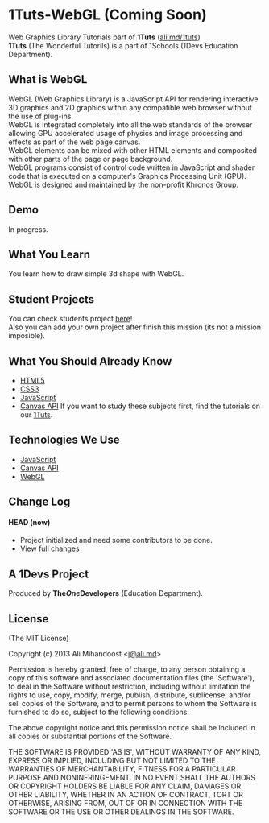 # 1Tuts-WebGL (Coming Soon)
Web Graphics Library Tutorials part of **1Tuts** ([ali.md/1tuts](https://github.com/AliMD/1Tuts))  
**1Tuts** (The Wonderful Tutorils) is a part of 1Schools (1Devs Education Department).  

## What is WebGL
WebGL (Web Graphics Library) is a JavaScript API for rendering interactive 3D graphics and 2D graphics within any compatible web browser without the use of plug-ins.  
WebGL is integrated completely into all the web standards of the browser allowing GPU accelerated usage of physics and image processing and effects as part of the web page canvas.  
WebGL elements can be mixed with other HTML elements and composited with other parts of the page or page background.  
WebGL programs consist of control code written in JavaScript and shader code that is executed on a computer's Graphics Processing Unit (GPU).  
WebGL is designed and maintained by the non-profit Khronos Group.  

## Demo
In progress.  

## What You Learn
You learn how to draw simple 3d shape with WebGL.  

## Student Projects
You can check students project [here](https://github.com/AliMD/1Tuts/wiki/Students-Project)!  
Also you can add your own project after finish this mission (its not a mission imposible).  

## What You Should Already Know
* [HTML5](http://ali.md/wiki/html5)
* [CSS3](http://ali.md/css3ref)
* [JavaScript](http://ali.md/wiki/javascript)
* [Canvas API](http://ali.md/wiki/canvas)
If you want to study these subjects first, find the tutorials on our [1Tuts](http://ali.md/1tuts).  

## Technologies We Use
* [JavaScript](http://ali.md/wiki/javascript)
* [Canvas API](http://ali.md/wiki/canvas)
* [WebGL](http://ali.md/wiki/webgl)

## Change Log
<!--[![Build Status](https://secure.travis-ci.org/AliMD/1Tuts-WebGL.png?branch=master)](https://travis-ci.org/AliMD/1Tuts-WebGL)-->
#### HEAD (now)
  * Project initialized and need some contributors to be done.
  * [View full changes](https://github.com/AliMD/1Tuts-WebGL/compare/fc7e3e6c11...master)

## A 1Devs Project
Produced by <b>The<i>One</i>Developers</b> (Education Department).  

## License
(The MIT License)

Copyright (c) 2013 Ali Mihandoost &lt;i@ali.md&gt;  

Permission is hereby granted, free of charge, to any person obtaining a copy of this software and associated documentation files (the 'Software'), to deal in the Software without restriction, including without limitation the rights to use, copy, modify, merge, publish, distribute, sublicense, and/or sell copies of the Software, and to permit persons to whom the Software is furnished to do so, subject to the following conditions:  

The above copyright notice and this permission notice shall be included in all copies or substantial portions of the Software.  

THE SOFTWARE IS PROVIDED 'AS IS', WITHOUT WARRANTY OF ANY KIND, EXPRESS OR IMPLIED, INCLUDING BUT NOT LIMITED TO THE WARRANTIES OF MERCHANTABILITY, FITNESS FOR A PARTICULAR PURPOSE AND NONINFRINGEMENT. IN NO EVENT SHALL THE AUTHORS OR COPYRIGHT HOLDERS BE LIABLE FOR ANY CLAIM, DAMAGES OR OTHER LIABILITY, WHETHER IN AN ACTION OF CONTRACT, TORT OR OTHERWISE, ARISING FROM, OUT OF OR IN CONNECTION WITH THE SOFTWARE OR THE USE OR OTHER DEALINGS IN THE SOFTWARE.  

